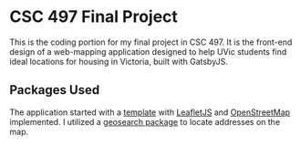 # CSC 497 Final Project

This is the coding portion for my final project in CSC 497. It is the front-end design of a web-mapping application designed to help UVic students find ideal locations for housing in Victoria, built with GatsbyJS.

## Packages Used

The application started with a [template](https://github.com/colbyfayock/gatsby-starter-leaflet) with [LeafletJS](https://leafletjs.com/) and [OpenStreetMap](https://www.openstreetmap.org/about) implemented. I utilized a [geosearch package](https://github.com/smeijer/leaflet-geosearch) to locate addresses on the map.